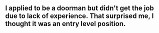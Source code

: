 ## I applied to be a doorman but didn't get the job due to lack of experience. That surprised me, I thought it was an entry level position.
